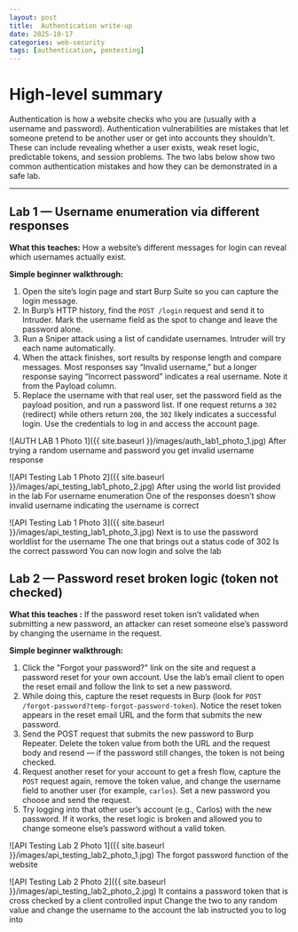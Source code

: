 ```yaml
---
layout: post
title:  Authentication write-up
date: 2025-10-17
categories: web-security
tags: [authentication, pentesting]
---
```


# High-level summary
Authentication is how a website checks who you are (usually with a username and password). Authentication vulnerabilities are mistakes that let someone pretend to be another user or get into accounts they shouldn't. These can include revealing whether a user exists, weak reset logic, predictable tokens, and session problems. The two labs below show two common authentication mistakes and how they can be demonstrated in a safe lab.

---

## Lab 1 — Username enumeration via different responses

**What this teaches:**
How a website’s different messages for login can reveal which usernames actually exist.

**Simple beginner walkthrough:**

1. Open the site’s login page and start Burp Suite so you can capture the login message.
2. In Burp’s HTTP history, find the `POST /login` request and send it to Intruder. Mark the username field as the spot to change and leave the password alone.
3. Run a Sniper attack using a list of candidate usernames. Intruder will try each name automatically.
4. When the attack finishes, sort results by response length and compare messages. Most responses say “Invalid username,” but a longer response saying “Incorrect password” indicates a real username. Note it from the Payload column.
5. Replace the username with that real user, set the password field as the payload position, and run a password list. If one request returns a `302` (redirect) while others return `200`, the `302` likely indicates a successful login. Use the credentials to log in and access the account page.
   
![AUTH LAB 1 Photo 1]({{ site.baseurl }}/images/auth_lab1_photo_1.jpg)
After trying a random username and password you get invalid username response

![API Testing Lab 1 Photo 2]({{ site.baseurl }}/images/api_testing_lab1_photo_2.jpg)
After using the world list provided in the lab
For username enumeration 
One of the responses doesn’t show invalid username indicating the username is correct

![API Testing Lab 1 Photo 3]({{ site.baseurl }}/images/api_testing_lab1_photo_3.jpg)
Next is to use the password worldlist for the username
The one that brings out a status code of 302
Is the correct password
You can now login and solve the lab



## Lab 2 — Password reset broken logic (token not checked)

**What this teaches :**
If the password reset token isn’t validated when submitting a new password, an attacker can reset someone else’s password by changing the username in the request.

**Simple beginner walkthrough:**

1. Click the "Forgot your password?" link on the site and request a password reset for your own account. Use the lab’s email client to open the reset email and follow the link to set a new password.
2. While doing this, capture the reset requests in Burp (look for `POST /forgot-password?temp-forgot-password-token`). Notice the reset token appears in the reset email URL and the form that submits the new password.
3. Send the POST request that submits the new password to Burp Repeater. Delete the token value from both the URL and the request body and resend — if the password still changes, the token is not being checked.
4. Request another reset for your account to get a fresh flow, capture the `POST` request again, remove the token value, and change the username field to another user (for example, `carlos`). Set a new password you choose and send the request.
5. Try logging into that other user’s account (e.g., Carlos) with the new password. If it works, the reset logic is broken and allowed you to change someone else’s password without a valid token.

![API Testing Lab 2 Photo 1]({{ site.baseurl }}/images/api_testing_lab2_photo_1.jpg)
The forgot password function of the website

![API Testing Lab 2 Photo 2]({{ site.baseurl }}/images/api_testing_lab2_photo_2.jpg)
It contains a password token that is cross checked by a client controlled input
Change the two to any random value and change the username to the account the lab instructed you to log into


